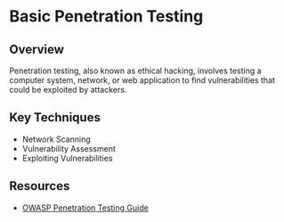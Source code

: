 # Basic Penetration Testing

## Overview
Penetration testing, also known as ethical hacking, involves testing a computer system, network, or web application to find vulnerabilities that could be exploited by attackers.

## Key Techniques
- Network Scanning
- Vulnerability Assessment
- Exploiting Vulnerabilities

## Resources
- [OWASP Penetration Testing Guide](https://owasp.org/www-project-penetration-testing/)

